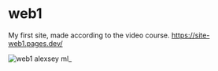# web1
My first site, made according to the video course.
https://site-web1.pages.dev/

![web1 alexsey ml_](https://user-images.githubusercontent.com/84779107/171191022-e7ca809a-6711-4284-a6eb-2d1acf048028.png)
